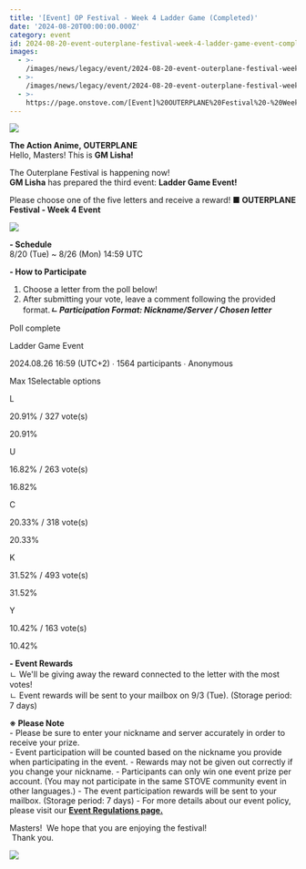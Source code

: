 ```yaml
---
title: '[Event] OP Festival - Week 4 Ladder Game (Completed)'
date: '2024-08-20T00:00:00.000Z'
category: event
id: 2024-08-20-event-outerplane-festival-week-4-ladder-game-event-completed
images:
  - >-
    /images/news/legacy/event/2024-08-20-event-outerplane-festival-week-4-ladder-game-event-completed/7feb0cb5fee740dcb269f4ea7bb81447.webp
  - >-
    /images/news/legacy/event/2024-08-20-event-outerplane-festival-week-4-ladder-game-event-completed/e4e1cb3d7f694ecf8413ae22e0d0d368.webp
  - >-
    https://page.onstove.com/[Event]%20OUTERPLANE%20Festival%20-%20Week%204%20Ladder%20Game%20Event(Completed)_fichiers/09_%EA%B0%90%EC%82%AC.png
---
```


![](/images/news/legacy/event/2024-08-20-event-outerplane-festival-week-4-ladder-game-event-completed/7feb0cb5fee740dcb269f4ea7bb81447.webp)  
  

**The Action Anime, OUTERPLANE**  
Hello, Masters! This is **GM Lisha!**

The Outerplane Festival is happening now!  
**GM Lisha** has prepared the third event: **Ladder Game Event!**  
  
Please choose one of the five letters and receive a reward! **■ OUTERPLANE Festival - Week 4 Event**

![](/images/news/legacy/event/2024-08-20-event-outerplane-festival-week-4-ladder-game-event-completed/e4e1cb3d7f694ecf8413ae22e0d0d368.webp)  
  

**\- Schedule**  
8/20 (Tue) ~ 8/26 (Mon) 14:59 UTC

**\- How to Participate**  
1) Choose a letter from the poll below!  
2) After submitting your vote, leave a comment following the provided format.***ㄴ Participation Format: Nickname/Server / Chosen letter***

Poll complete

Ladder Game Event

2024.08.26 16:59 (UTC+2) ∙ 1564 participants ∙ Anonymous

Max 1Selectable options

L

20.91% / 327 vote(s)

20.91%

U

16.82% / 263 vote(s)

16.82%

C

20.33% / 318 vote(s)

20.33%

K

31.52% / 493 vote(s)

31.52%

Y

10.42% / 163 vote(s)

10.42%

  

**\- Event Rewards**  
ㄴ We'll be giving away the reward connected to the letter with the most votes!  
ㄴ Event rewards will be sent to your mailbox on 9/3 (Tue). (Storage period: 7 days)

**※ Please Note**  
\- Please be sure to enter your nickname and server accurately in order to receive your prize.  
\- Event participation will be counted based on the nickname you provide when participating in the event. - Rewards may not be given out correctly if you change your nickname. - Participants can only win one event prize per account. (You may not participate in the same STOVE community event in other languages.) - The event participation rewards will be sent to your mailbox. (Storage period: 7 days) - For more details about our event policy, please visit our [**Event Regulations page.**](https://common.game.onstove.com/terms/index?gameType=MOBILE&termsType=8&langCode=en)

Masters!  We hope that you are enjoying the festival!  
 Thank you.

![](https://page.onstove.com/[Event]%20OUTERPLANE%20Festival%20-%20Week%204%20Ladder%20Game%20Event(Completed)_fichiers/09_%EA%B0%90%EC%82%AC.png)
